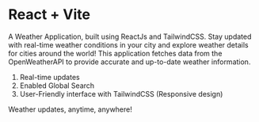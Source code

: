 # React + Vite

A Weather Application, built using ReactJs and TailwindCSS.
Stay updated with real-time weather conditions in your city and explore weather details for cities around the world! This application fetches data from the OpenWeatherAPI to provide accurate and up-to-date weather information.
1. Real-time updates
2. Enabled Global Search
3. User-Friendly interface with TailwindCSS (Responsive design)

Weather updates, anytime, anywhere!
